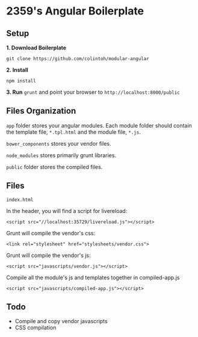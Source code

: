 2359's Angular Boilerplate
===================

Setup
-----
**1. Download Boilerplate**

`git clone https://github.com/colintoh/modular-angular`

**2. Install**

`npm install`

**3. Run**
`grunt` and point your browser to `http://localhost:8000/public`

Files Organization
--------------
`app` folder stores your angular modules. Each module folder should contain the template file, `*.tpl.html` and the module file, `*.js`.

`bower_components` stores your vendor files.

`node_modules` stores primarily grunt libraries.

`public` folder stores the compiled files.


Files
------
`index.html`

In the header, you will find a script for livereload:

	<script src="//localhost:35729/livereload.js"></script>

Grunt will compile the vendor's css:

	<link rel="stylesheet" href="stylesheets/vendor.css">

Grunt will compile the vendor's js:

	<script src="javascripts/vendor.js"></script>

Compile all the module's js and templates together in compiled-app.js

	<script src="javascripts/compiled-app.js"></script>

Todo
-----
- Compile and copy vendor javascripts
- CSS compilation

